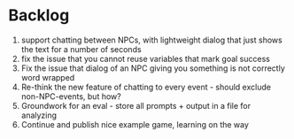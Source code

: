 # Backlog

1. support chatting between NPCs, with lightweight dialog that just shows the text for a number of seconds
2. fix the issue that you cannot reuse variables that mark goal success
3. Fix the issue that dialog of an NPC giving you something is not correctly word wrapped
4. Re-think the new feature of chatting to every event - should exclude non-NPC-events, but how?
5. Groundwork for an eval - store all prompts + output in a file for analyzing
6. Continue and publish nice example game, learning on the way

